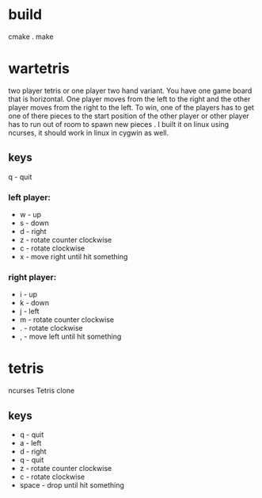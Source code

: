 # build
cmake .
make


# wartetris
two player tetris or one player two hand variant. You have one game board that is horizontal. One player moves from the left to the right and the other player moves from the right to the left. To win, one of the players has to get one of there pieces to the start position of the other player or other player has to run out of room to spawn new pieces .
I built it on linux using ncurses, it should work in linux in cygwin as well.

## keys
q - quit

### left player:
* w - up
* s - down
* d - right
* z - rotate counter clockwise
* c - rotate clockwise
* x - move right until hit something

### right player:
* i - up
* k - down 
* j - left 
* m - rotate counter clockwise
* . - rotate clockwise
* , - move left until hit something

# tetris
ncurses Tetris clone

## keys
* q     - quit
* a     - left
* d     - right
* q     - quit
* z     - rotate counter clockwise
* c     - rotate clockwise
* space - drop until hit something
